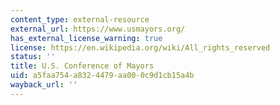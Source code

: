 ```yaml
---
content_type: external-resource
external_url: https://www.usmayors.org/
has_external_license_warning: true
license: https://en.wikipedia.org/wiki/All_rights_reserved
status: ''
title: U.S. Conference of Mayors
uid: a5faa754-a832-4479-aa00-0c9d1cb15a4b
wayback_url: ''
---
```

